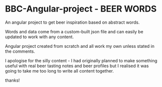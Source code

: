 # BBC-Angular-project - BEER WORDS
An angular project to get beer inspiration based on abstract words.

Words and data come from a custom-built json file and can easily be updated to work with any content.

Angular project created from scratch and all work my own unless stated in the comments.

I apologise for the silly content - I had originally planned to make something useful with real beer tasting notes and beer profiles but I realised it was going to take me too long to write all content together.

thanks!

